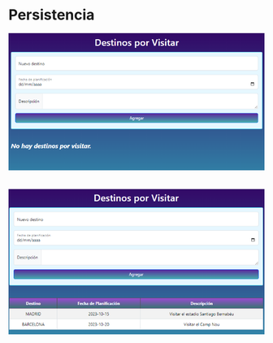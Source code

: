 # Persistencia

<img src="https://github.com/Angel142330/Persistencia/blob/main/img/sinDestinos.png?raw=true" alt="sinDatos">
<br><br><br>
<img src="https://github.com/Angel142330/Persistencia/blob/main/img/conDestinos.png?raw=true" alt="sinDatos">
